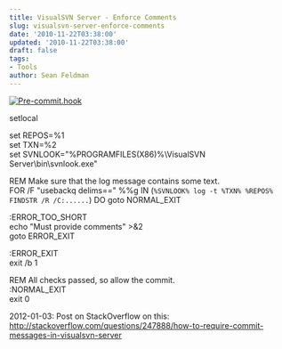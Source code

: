```yaml
---
title: VisualSVN Server - Enforce Comments
slug: visualsvn-server-enforce-comments
date: '2010-11-22T03:38:00'
updated: '2010-11-22T03:38:00'
draft: false
tags:
- Tools
author: Sean Feldman
---
```



[![Pre-commit.hook](https://aspblogs.blob.core.windows.net/media/sfeldman/Media/Pre-commit.hook_thumb_31ADA16A.png "Pre-commit.hook")](https://aspblogs.blob.core.windows.net/media/sfeldman/Media/Pre-commit.hook_7D797823.png)

setlocal   
   
set REPOS=%1   
set TXN=%2   
set SVNLOOK="%PROGRAMFILES(X86)%\VisualSVN Server\bin\svnlook.exe"   
   
REM Make sure that the log message contains some text.   
FOR /F "usebackq delims==" %%g IN (`%SVNLOOK% log -t %TXN% %REPOS% FINDSTR /R /C:......`) DO goto NORMAL\_EXIT   
   
:ERROR\_TOO\_SHORT   
echo "Must provide comments" >&2   
goto ERROR\_EXIT   
   
:ERROR\_EXIT   
exit /b 1   
   
REM All checks passed, so allow the commit.   
:NORMAL\_EXIT   
exit 0

2012-01-03: Post on StackOverflow on this: http://stackoverflow.com/questions/247888/how-to-require-commit-messages-in-visualsvn-server
